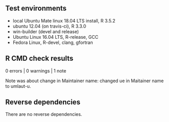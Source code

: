 ## Test environments
* local Ubuntu Mate linux 18.04 LTS install, R 3.5.2
* ubuntu 12.04 (on travis-ci), R 3.3.0
* win-builder (devel and release)
* Ubuntu Linux 16.04 LTS, R-release, GCC
* Fedora Linux, R-devel, clang, gfortran

## R CMD check results

0 errors | 0 warnings | 1 note

Note was about change in Maintainer name: changed ue in Maitainer name to umlaut-u.

## Reverse dependencies

There are no reverse dependencies.
